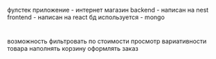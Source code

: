 фулстек приложение - интернет магазин
backend - написан на nest
frontend - написан на react
бд используется - mongo
#
возможность фильтровать по стоимости
просмотр вариативности товара
наполнять корзину
оформлять заказ
#
